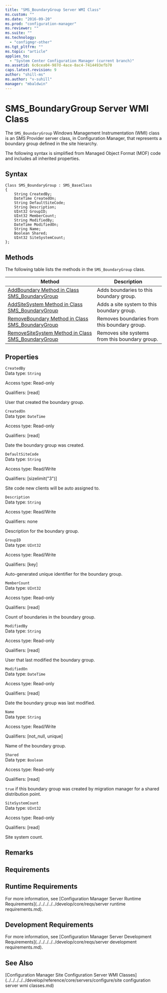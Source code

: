 ```yaml
---
title: "SMS_BoundaryGroup Server WMI Class"
ms.custom: ""
ms.date: "2016-09-20"
ms.prod: "configuration-manager"
ms.reviewer: ""
ms.suite: ""
ms.technology: 
  - "configmgr-other"
ms.tgt_pltfrm: ""
ms.topic: "article"
applies_to: 
  - "System Center Configuration Manager (current branch)"
ms.assetid: 6c6cea04-987d-4ace-8ac4-7414493efb70
caps.latest.revision: 9
author: "shill-ms"
ms.author: "v-suhill"
manager: "mbaldwin"
---
```

# SMS_BoundaryGroup Server WMI Class
The `SMS_BoundaryGroup` Windows Management Instrumentation (WMI) class is an SMS Provider server class, in Configuration Manager, that represents a boundary group defined in the site hierarchy.  
  
 The following syntax is simplified from Managed Object Format (MOF) code and includes all inherited properties.  
  
## Syntax  
  
```  
Class SMS_BoundaryGroup : SMS_BaseClass  
{  
    String CreatedBy;  
    DateTime CreatedOn;  
    String DefaultSiteCode;  
    String Description;  
    UInt32 GroupID;  
    UInt32 MemberCount;  
    String ModifiedBy;  
    DateTime ModifiedOn;  
    String Name;  
    Boolean Shared;  
    UInt32 SiteSystemCount;  
};  
```  
  
## Methods  
 The following table lists the methods in the `SMS_BoundaryGroup` class.  
  
|Method|Description|  
|------------|-----------------|  
|[AddBoundary Method in Class SMS_BoundaryGroup](../../../../../develop/reference/core/servers/configure/addboundary-method-in-class-sms_boundarygroup.md)|Adds boundaries to this boundary group.|  
|[AddSiteSystem Method in Class SMS_BoundaryGroup](../../../../../develop/reference/core/servers/configure/addsitesystem-method-in-class-sms_boundarygroup.md)|Adds a site system to this boundary group.|  
|[RemoveBoundary Method in Class SMS_BoundaryGroup](../../../../../develop/reference/core/servers/configure/removeboundary-method-in-class-sms_boundarygroup.md)|Removes boundaries from this boundary group.|  
|[RemoveSiteSystem Method in Class SMS_BoundaryGroup](../../../../../develop/reference/core/servers/configure/removesitesystem-method-in-class-sms_boundarygroup.md)|Removes site systems from this boundary group.|  
  
## Properties  
 `CreatedBy`  
 Data type: `String`  
  
 Access type: Read-only  
  
 Qualifiers: [read]  
  
 User that created the boundary group.  
  
 `CreatedOn`  
 Data type: `DateTime`  
  
 Access type: Read-only  
  
 Qualifiers: [read]  
  
 Date the boundary group was created.  
  
 `DefaultSiteCode`  
 Data type: `String`  
  
 Access type: Read/Write  
  
 Qualifiers: [sizelimit("3")]  
  
 Site code new clients will be auto assigned to.  
  
 `Description`  
 Data type: `String`  
  
 Access type: Read/Write  
  
 Qualifiers: none  
  
 Description for the boundary group.  
  
 `GroupID`  
 Data type: `UInt32`  
  
 Access type: Read/Write  
  
 Qualifiers: [key]  
  
 Auto-generated unique identifier for the boundary group.  
  
 `MemberCount`  
 Data type: `UInt32`  
  
 Access type: Read-only  
  
 Qualifiers: [read]  
  
 Count of boundaries in the boundary group.  
  
 `ModifiedBy`  
 Data type: `String`  
  
 Access type: Read-only  
  
 Qualifiers: [read]  
  
 User that last modified the boundary group.  
  
 `ModifiedOn`  
 Data type: `DateTime`  
  
 Access type: Read-only  
  
 Qualifiers: [read]  
  
 Date the boundary group was last modified.  
  
 `Name`  
 Data type: `String`  
  
 Access type: Read/Write  
  
 Qualifiers: [not_null, unique]  
  
 Name of the boundary group.  
  
 `Shared`  
 Data type: `Boolean`  
  
 Access type: Read-only  
  
 Qualifiers: [read]  
  
 `true` if this boundary group was created by migration manager for a shared distribution point.  
  
 `SiteSystemCount`  
 Data type: `UInt32`  
  
 Access type: Read-only  
  
 Qualifiers: [read]  
  
 Site system count.  
  
## Remarks  
  
## Requirements  
  
## Runtime Requirements  
 For more information, see [Configuration Manager Server Runtime Requirements](../../../../../develop/core/reqs/server runtime requirements.md).  
  
## Development Requirements  
 For more information, see [Configuration Manager Server Development Requirements](../../../../../develop/core/reqs/server development requirements.md).  
  
## See Also  
 [Configuration Manager Site Configuration Server WMI Classes](../../../../../develop/reference/core/servers/configure/site configuration server wmi classes.md)